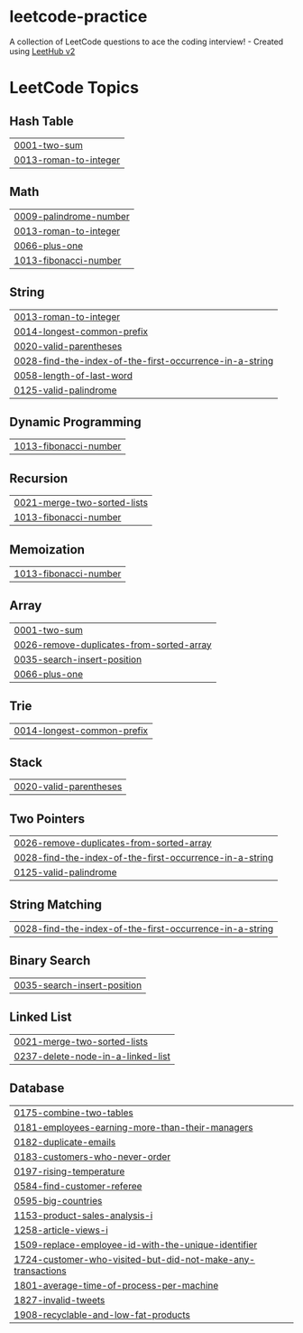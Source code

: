 # leetcode-practice
A collection of LeetCode questions to ace the coding interview! - Created using [LeetHub v2](https://github.com/arunbhardwaj/LeetHub-2.0)

<!---LeetCode Topics Start-->
# LeetCode Topics
## Hash Table
|  |
| ------- |
| [0001-two-sum](https://github.com/ellenalston/leetcode-practice/tree/master/0001-two-sum) |
| [0013-roman-to-integer](https://github.com/ellenalston/leetcode-practice/tree/master/0013-roman-to-integer) |
## Math
|  |
| ------- |
| [0009-palindrome-number](https://github.com/ellenalston/leetcode-practice/tree/master/0009-palindrome-number) |
| [0013-roman-to-integer](https://github.com/ellenalston/leetcode-practice/tree/master/0013-roman-to-integer) |
| [0066-plus-one](https://github.com/ellenalston/leetcode-practice/tree/master/0066-plus-one) |
| [1013-fibonacci-number](https://github.com/ellenalston/leetcode-practice/tree/master/1013-fibonacci-number) |
## String
|  |
| ------- |
| [0013-roman-to-integer](https://github.com/ellenalston/leetcode-practice/tree/master/0013-roman-to-integer) |
| [0014-longest-common-prefix](https://github.com/ellenalston/leetcode-practice/tree/master/0014-longest-common-prefix) |
| [0020-valid-parentheses](https://github.com/ellenalston/leetcode-practice/tree/master/0020-valid-parentheses) |
| [0028-find-the-index-of-the-first-occurrence-in-a-string](https://github.com/ellenalston/leetcode-practice/tree/master/0028-find-the-index-of-the-first-occurrence-in-a-string) |
| [0058-length-of-last-word](https://github.com/ellenalston/leetcode-practice/tree/master/0058-length-of-last-word) |
| [0125-valid-palindrome](https://github.com/ellenalston/leetcode-practice/tree/master/0125-valid-palindrome) |
## Dynamic Programming
|  |
| ------- |
| [1013-fibonacci-number](https://github.com/ellenalston/leetcode-practice/tree/master/1013-fibonacci-number) |
## Recursion
|  |
| ------- |
| [0021-merge-two-sorted-lists](https://github.com/ellenalston/leetcode-practice/tree/master/0021-merge-two-sorted-lists) |
| [1013-fibonacci-number](https://github.com/ellenalston/leetcode-practice/tree/master/1013-fibonacci-number) |
## Memoization
|  |
| ------- |
| [1013-fibonacci-number](https://github.com/ellenalston/leetcode-practice/tree/master/1013-fibonacci-number) |
## Array
|  |
| ------- |
| [0001-two-sum](https://github.com/ellenalston/leetcode-practice/tree/master/0001-two-sum) |
| [0026-remove-duplicates-from-sorted-array](https://github.com/ellenalston/leetcode-practice/tree/master/0026-remove-duplicates-from-sorted-array) |
| [0035-search-insert-position](https://github.com/ellenalston/leetcode-practice/tree/master/0035-search-insert-position) |
| [0066-plus-one](https://github.com/ellenalston/leetcode-practice/tree/master/0066-plus-one) |
## Trie
|  |
| ------- |
| [0014-longest-common-prefix](https://github.com/ellenalston/leetcode-practice/tree/master/0014-longest-common-prefix) |
## Stack
|  |
| ------- |
| [0020-valid-parentheses](https://github.com/ellenalston/leetcode-practice/tree/master/0020-valid-parentheses) |
## Two Pointers
|  |
| ------- |
| [0026-remove-duplicates-from-sorted-array](https://github.com/ellenalston/leetcode-practice/tree/master/0026-remove-duplicates-from-sorted-array) |
| [0028-find-the-index-of-the-first-occurrence-in-a-string](https://github.com/ellenalston/leetcode-practice/tree/master/0028-find-the-index-of-the-first-occurrence-in-a-string) |
| [0125-valid-palindrome](https://github.com/ellenalston/leetcode-practice/tree/master/0125-valid-palindrome) |
## String Matching
|  |
| ------- |
| [0028-find-the-index-of-the-first-occurrence-in-a-string](https://github.com/ellenalston/leetcode-practice/tree/master/0028-find-the-index-of-the-first-occurrence-in-a-string) |
## Binary Search
|  |
| ------- |
| [0035-search-insert-position](https://github.com/ellenalston/leetcode-practice/tree/master/0035-search-insert-position) |
## Linked List
|  |
| ------- |
| [0021-merge-two-sorted-lists](https://github.com/ellenalston/leetcode-practice/tree/master/0021-merge-two-sorted-lists) |
| [0237-delete-node-in-a-linked-list](https://github.com/ellenalston/leetcode-practice/tree/master/0237-delete-node-in-a-linked-list) |
## Database
|  |
| ------- |
| [0175-combine-two-tables](https://github.com/ellenalston/leetcode-practice/tree/master/0175-combine-two-tables) |
| [0181-employees-earning-more-than-their-managers](https://github.com/ellenalston/leetcode-practice/tree/master/0181-employees-earning-more-than-their-managers) |
| [0182-duplicate-emails](https://github.com/ellenalston/leetcode-practice/tree/master/0182-duplicate-emails) |
| [0183-customers-who-never-order](https://github.com/ellenalston/leetcode-practice/tree/master/0183-customers-who-never-order) |
| [0197-rising-temperature](https://github.com/ellenalston/leetcode-practice/tree/master/0197-rising-temperature) |
| [0584-find-customer-referee](https://github.com/ellenalston/leetcode-practice/tree/master/0584-find-customer-referee) |
| [0595-big-countries](https://github.com/ellenalston/leetcode-practice/tree/master/0595-big-countries) |
| [1153-product-sales-analysis-i](https://github.com/ellenalston/leetcode-practice/tree/master/1153-product-sales-analysis-i) |
| [1258-article-views-i](https://github.com/ellenalston/leetcode-practice/tree/master/1258-article-views-i) |
| [1509-replace-employee-id-with-the-unique-identifier](https://github.com/ellenalston/leetcode-practice/tree/master/1509-replace-employee-id-with-the-unique-identifier) |
| [1724-customer-who-visited-but-did-not-make-any-transactions](https://github.com/ellenalston/leetcode-practice/tree/master/1724-customer-who-visited-but-did-not-make-any-transactions) |
| [1801-average-time-of-process-per-machine](https://github.com/ellenalston/leetcode-practice/tree/master/1801-average-time-of-process-per-machine) |
| [1827-invalid-tweets](https://github.com/ellenalston/leetcode-practice/tree/master/1827-invalid-tweets) |
| [1908-recyclable-and-low-fat-products](https://github.com/ellenalston/leetcode-practice/tree/master/1908-recyclable-and-low-fat-products) |
<!---LeetCode Topics End-->